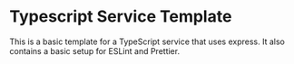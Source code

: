 # Typescript Service Template

This is a basic template for a TypeScript service that uses express. It also contains a basic setup for ESLint and Prettier.

